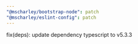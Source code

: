 ```yaml
---
"@mscharley/bootstrap-node": patch
"@mscharley/eslint-config": patch
---
```


fix(deps): update dependency typescript to v5.3.3
